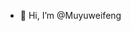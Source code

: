 - 👋 Hi, I’m @Muyuweifeng

<!---
Muyuweifeng/Muyuweifeng is a ✨ special ✨ repository because its `README.md` (this file) appears on your GitHub profile.
You can click the Preview link to take a look at your changes.
--->
